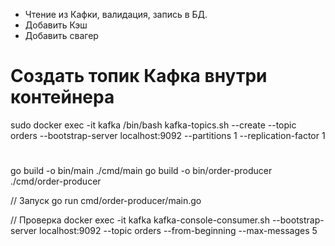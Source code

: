 
* Чтение из Кафки, валидация, запись в БД.
* Добавить Кэш
* Добавить свагер



# Создать топик Кафка внутри контейнера
sudo docker exec -it kafka /bin/bash
kafka-topics.sh --create --topic orders --bootstrap-server localhost:9092 --partitions 1 --replication-factor 1



# 
go build -o bin/main ./cmd/main
go build -o bin/order-producer ./cmd/order-producer

// Запуск
go run cmd/order-producer/main.go

// Проверка 
docker exec -it kafka kafka-console-consumer.sh --bootstrap-server localhost:9092 --topic orders --from-beginning --max-messages 5


